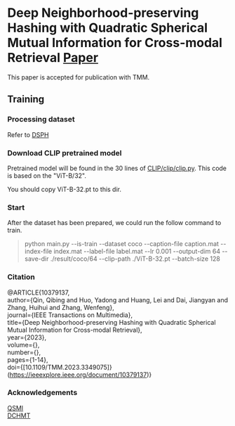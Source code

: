 # Deep Neighborhood-preserving Hashing with Quadratic Spherical Mutual Information for Cross-modal Retrieval [Paper](https://ieeexplore.ieee.org/document/10379137)
This paper is accepted for publication with TMM.


## Training

### Processing dataset
Refer to [DSPH](https://github.com/QinLab-WFU/DSPH)

### Download CLIP pretrained model
Pretrained model will be found in the 30 lines of [CLIP/clip/clip.py](https://github.com/openai/CLIP/blob/main/clip/clip.py). This code is based on the "ViT-B/32".

You should copy ViT-B-32.pt to this dir.

### Start

After the dataset has been prepared, we could run the follow command to train.
> python main.py --is-train --dataset coco --caption-file caption.mat --index-file index.mat --label-file label.mat --lr 0.001 --output-dim 64 --save-dir ./result/coco/64 --clip-path ./ViT-B-32.pt --batch-size 128


### Citation
@ARTICLE{10379137,   
  author={Qin, Qibing and Huo, Yadong and Huang, Lei and Dai, Jiangyan and Zhang, Huihui and Zhang, Wenfeng},  
  journal={IEEE Transactions on Multimedia},  
  title={Deep Neighborhood-preserving Hashing with Quadratic Spherical Mutual Information for Cross-modal Retrieval},  
  year={2023},  
  volume={},  
  number={},  
  pages={1-14},  
  doi={[10.1109/TMM.2023.3349075]}(https://ieeexplore.ieee.org/document/10379137)}  


### Acknowledgements
[QSMI](https://github.com/passalis/qsmi)  
[DCHMT](https://github.com/kalenforn/DCHMT)
